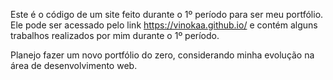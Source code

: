 Este é o código de um site feito durante o 1º período para ser meu portfólio. Ele pode ser acessado pelo link https://vinokaa.github.io/ e contém alguns trabalhos realizados por mim durante o 1º período.

Planejo fazer um novo portfólio do zero, considerando minha evolução na área de desenvolvimento web.
